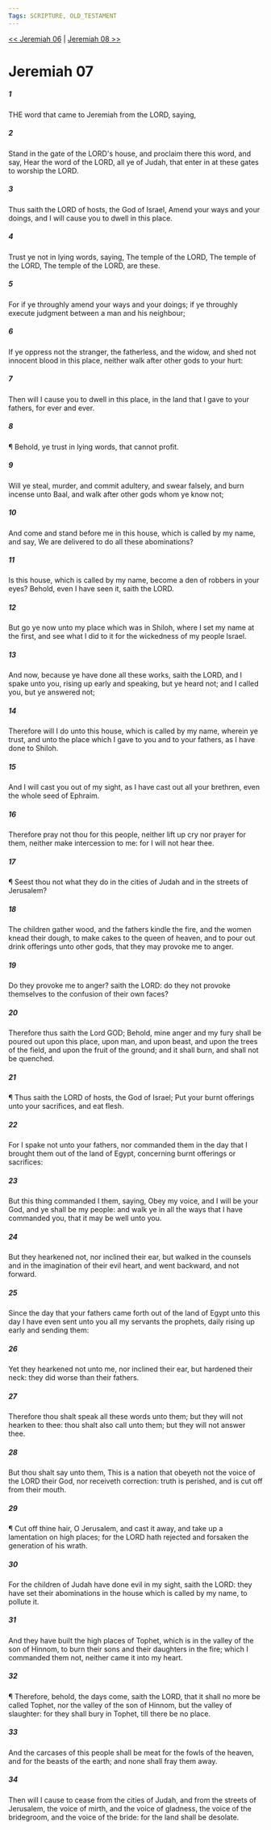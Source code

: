 ```yaml
---
Tags: SCRIPTURE, OLD_TESTAMENT
---
```


[<< Jeremiah 06](OLD_TESTAMENT/24_Jeremiah/Jeremiah_06.md) | [Jeremiah 08 >>](OLD_TESTAMENT/24_Jeremiah/Jeremiah_08.md)

# Jeremiah 07

##### 1

THE word that came to Jeremiah from the LORD, saying,

##### 2

Stand in the gate of the LORD's house, and proclaim there this word, and say, Hear the word of the LORD, all ye of Judah, that enter in at these gates to worship the LORD.

##### 3

Thus saith the LORD of hosts, the God of Israel, Amend your ways and your doings, and I will cause you to dwell in this place.

##### 4

Trust ye not in lying words, saying, The temple of the LORD, The temple of the LORD, The temple of the LORD, are these.

##### 5

For if ye throughly amend your ways and your doings; if ye throughly execute judgment between a man and his neighbour;

##### 6

If ye oppress not the stranger, the fatherless, and the widow, and shed not innocent blood in this place, neither walk after other gods to your hurt:

##### 7

Then will I cause you to dwell in this place, in the land that I gave to your fathers, for ever and ever.

##### 8

¶ Behold, ye trust in lying words, that cannot profit.

##### 9

Will ye steal, murder, and commit adultery, and swear falsely, and burn incense unto Baal, and walk after other gods whom ye know not;

##### 10

And come and stand before me in this house, which is called by my name, and say, We are delivered to do all these abominations?

##### 11

Is this house, which is called by my name, become a den of robbers in your eyes? Behold, even I have seen it, saith the LORD.

##### 12

But go ye now unto my place which was in Shiloh, where I set my name at the first, and see what I did to it for the wickedness of my people Israel.

##### 13

And now, because ye have done all these works, saith the LORD, and I spake unto you, rising up early and speaking, but ye heard not; and I called you, but ye answered not;

##### 14

Therefore will I do unto this house, which is called by my name, wherein ye trust, and unto the place which I gave to you and to your fathers, as I have done to Shiloh.

##### 15

And I will cast you out of my sight, as I have cast out all your brethren, even the whole seed of Ephraim.

##### 16

Therefore pray not thou for this people, neither lift up cry nor prayer for them, neither make intercession to me: for I will not hear thee.

##### 17

¶ Seest thou not what they do in the cities of Judah and in the streets of Jerusalem?

##### 18

The children gather wood, and the fathers kindle the fire, and the women knead their dough, to make cakes to the queen of heaven, and to pour out drink offerings unto other gods, that they may provoke me to anger.

##### 19

Do they provoke me to anger? saith the LORD: do they not provoke themselves to the confusion of their own faces?

##### 20

Therefore thus saith the Lord GOD; Behold, mine anger and my fury shall be poured out upon this place, upon man, and upon beast, and upon the trees of the field, and upon the fruit of the ground; and it shall burn, and shall not be quenched.

##### 21

¶ Thus saith the LORD of hosts, the God of Israel; Put your burnt offerings unto your sacrifices, and eat flesh.

##### 22

For I spake not unto your fathers, nor commanded them in the day that I brought them out of the land of Egypt, concerning burnt offerings or sacrifices:

##### 23

But this thing commanded I them, saying, Obey my voice, and I will be your God, and ye shall be my people: and walk ye in all the ways that I have commanded you, that it may be well unto you.

##### 24

But they hearkened not, nor inclined their ear, but walked in the counsels and in the imagination of their evil heart, and went backward, and not forward.

##### 25

Since the day that your fathers came forth out of the land of Egypt unto this day I have even sent unto you all my servants the prophets, daily rising up early and sending them:

##### 26

Yet they hearkened not unto me, nor inclined their ear, but hardened their neck: they did worse than their fathers.

##### 27

Therefore thou shalt speak all these words unto them; but they will not hearken to thee: thou shalt also call unto them; but they will not answer thee.

##### 28

But thou shalt say unto them, This is a nation that obeyeth not the voice of the LORD their God, nor receiveth correction: truth is perished, and is cut off from their mouth.

##### 29

¶ Cut off thine hair, O Jerusalem, and cast it away, and take up a lamentation on high places; for the LORD hath rejected and forsaken the generation of his wrath.

##### 30

For the children of Judah have done evil in my sight, saith the LORD: they have set their abominations in the house which is called by my name, to pollute it.

##### 31

And they have built the high places of Tophet, which is in the valley of the son of Hinnom, to burn their sons and their daughters in the fire; which I commanded them not, neither came it into my heart.

##### 32

¶ Therefore, behold, the days come, saith the LORD, that it shall no more be called Tophet, nor the valley of the son of Hinnom, but the valley of slaughter: for they shall bury in Tophet, till there be no place.

##### 33

And the carcases of this people shall be meat for the fowls of the heaven, and for the beasts of the earth; and none shall fray them away.

##### 34

Then will I cause to cease from the cities of Judah, and from the streets of Jerusalem, the voice of mirth, and the voice of gladness, the voice of the bridegroom, and the voice of the bride: for the land shall be desolate.
